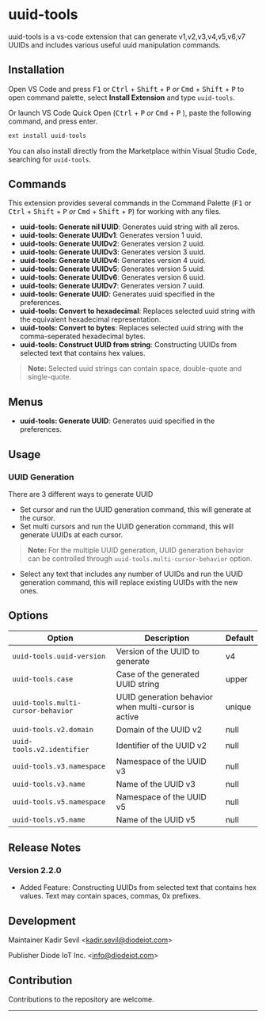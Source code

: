 # uuid-tools

uuid-tools is a vs-code extension that can generate v1,v2,v3,v4,v5,v6,v7 UUIDs
and includes various useful uuid manipulation commands.

## Installation
Open VS Code and press <kbd>F1</kbd> or <kbd>Ctrl</kbd> + <kbd>Shift</kbd> + <kbd>P</kbd> *or* <kbd>Cmd</kbd> + <kbd>Shift</kbd> + <kbd>P</kbd> to open command palette, select **Install Extension** and type `uuid-tools`.

Or launch VS Code Quick Open (<kbd>Ctrl</kbd> + <kbd>P</kbd> *or* <kbd>Cmd</kbd> + <kbd>P</kbd> ), paste the following command, and press enter.
```bash
ext install uuid-tools
```

You can also install directly from the Marketplace within Visual Studio Code, searching for `uuid-tools`.

## Commands
This extension provides several commands in the Command Palette (<kbd>F1</kbd> or <kbd>Ctrl</kbd> + <kbd>Shift</kbd> + <kbd>P</kbd> *or* <kbd>Cmd</kbd> + <kbd>Shift</kbd> + <kbd>P</kbd>) for working with any files.

- **uuid-tools: Generate nil UUID**: Generates uuid string with all zeros.
- **uuid-tools: Generate UUIDv1**: Generates version 1 uuid.
- **uuid-tools: Generate UUIDv2**: Generates version 2 uuid.
- **uuid-tools: Generate UUIDv3**: Generates version 3 uuid.
- **uuid-tools: Generate UUIDv4**: Generates version 4 uuid.
- **uuid-tools: Generate UUIDv5**: Generates version 5 uuid.
- **uuid-tools: Generate UUIDv6**: Generates version 6 uuid.
- **uuid-tools: Generate UUIDv7**: Generates version 7 uuid.
- **uuid-tools: Generate UUID**: Generates uuid specified in the preferences.
- **uuid-tools: Convert to hexadecimal**: Replaces selected uuid string with the equivalent hexadecimal representation.
- **uuid-tools: Convert to bytes**: Replaces selected uuid string with the comma-seperated hexadecimal bytes.
- **uuid-tools: Construct UUID from string**: Constructing UUIDs from selected text that contains hex values.

> **Note:** Selected uuid strings can contain space, double-quote and single-quote.

## Menus
- **uuid-tools: Generate UUID**: Generates uuid specified in the preferences.
  
## Usage
### UUID Generation
There are 3 different ways to generate UUID
- Set cursor and run the UUID generation command, this will generate at the cursor.
- Set multi cursors and run the UUID generation command, this will generate UUIDs at each cursor.
> **Note:** For the multiple UUID generation, UUID generation behavior can be controlled through `uuid-tools.multi-cursor-behavior` option.
- Select any text that includes any number of UUIDs and run the UUID generation command, this will replace existing UUIDs with the new ones.

## Options
| Option                             | Description                                          | Default |
| ---------------------------------- | ---------------------------------------------------- | ------- |
| `uuid-tools.uuid-version`          | Version of the UUID to generate                      | v4      |
| `uuid-tools.case`                  | Case of the generated UUID string                    | upper   |
| `uuid-tools.multi-cursor-behavior` | UUID generation behavior when multi-cursor is active | unique  |
| `uuid-tools.v2.domain`             | Domain of the UUID v2                                | null    |
| `uuid-tools.v2.identifier`         | Identifier of the UUID v2                            | null    |
| `uuid-tools.v3.namespace`          | Namespace of the UUID v3                             | null    |
| `uuid-tools.v3.name`               | Name of the UUID v3                                  | null    |
| `uuid-tools.v5.namespace`          | Namespace of the UUID v5                             | null    |
| `uuid-tools.v5.name`               | Name of the UUID v5                                  | null    |

## Release Notes

### Version 2.2.0

- Added Feature: Constructing UUIDs from selected text that contains hex values. Text may contain spaces, commas, 0x prefixes.

## Development
Maintainer Kadir Sevil <<kadir.sevil@diodeiot.com>>

Publisher Diode IoT Inc. <<info@diodeiot.com>>

## Contribution

Contributions to the repository are welcome.

---